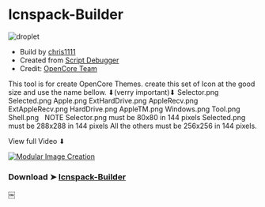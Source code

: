 # Icnspack-Builder

![droplet](https://user-images.githubusercontent.com/6248794/92038832-04a88980-ed42-11ea-9257-19556c6444bd.png)

- Build by [chris1111](https://github.com/chris1111/)
- Created from [Script Debugger](https://latenightsw.com/)
- Credit: [OpenCore Team](https://github.com/acidanthera/OpenCorePkg)

This tool is for create OpenCore Themes.
create this set of Icon at the good size and use 
the name bellow.
⬇︎(verry important)⬇︎
Selector.png Selected.png
Apple.png ExtHardDrive.png AppleRecv.png ExtAppleRecv.png HardDrive.png AppleTM.png Windows.png Tool.png Shell.png
 
NOTE Selector.png must be 80x80 in 144 pixels
Selected.png  must be 288x288 in 144 pixels
All the others must be 256x256 in 144 pixels.

View full Video ⬇︎

[![Modular Image Creation](https://i.ibb.co/K5bFrB5/VIDEO.png)](https://youtu.be/omiG6Dp5DQw)


### Download ➤ [Icnspack-Builder](https://github.com/chris1111/Icnspack-Builder/releases/tag/V1)

￼

